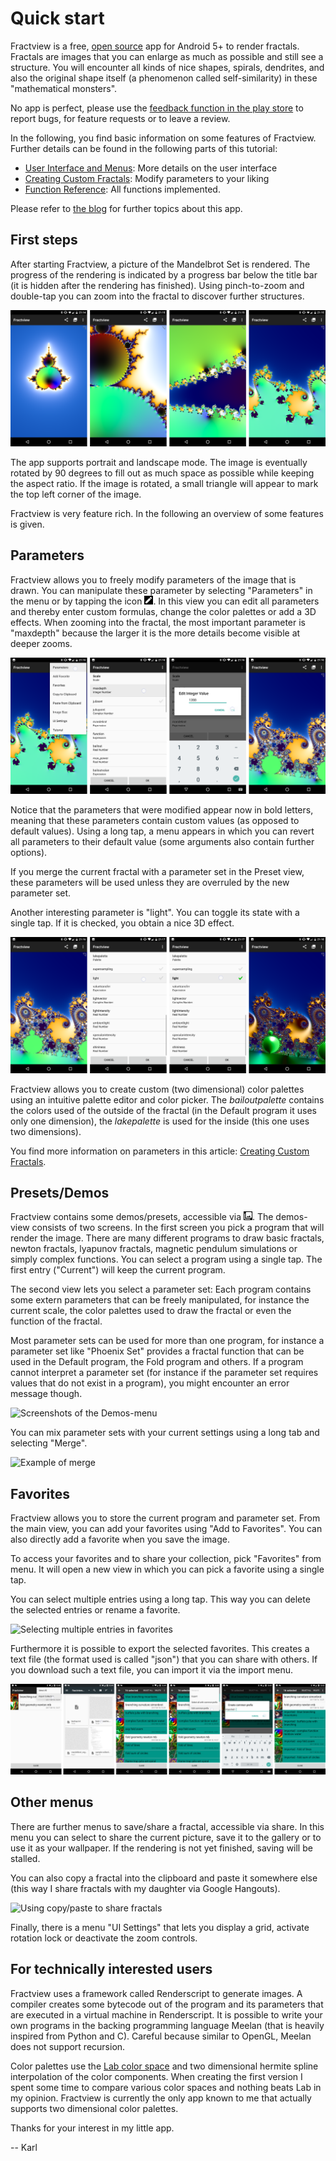 # Quick start

Fractview is a free, [open source](https://github.com/searles/FractviewAndroid) app for Android 5+ to render fractals. Fractals are images that you can enlarge as much as possible and still see a structure. You will encounter all kinds of nice shapes, spirals, dendrites, and also the original shape itself (a phenomenon called self-similarity) in these "mathematical monsters".

No app is perfect, please use the [feedback function in the play store](https://play.google.com/store/apps/details?id=at.searles.fractview) to report bugs, for feature requests or to leave a review.

In the following, you find basic information on some features of Fractview. Further details can be found in the following parts of this tutorial:

* [User Interface and Menus](ui.html): More details on the user interface
* [Creating Custom Fractals](custom.html): Modify parameters to your liking
* [Function Reference](functionref.html): All functions implemented.

Please refer to [the blog](http://fractview.wordpress.com) for further topics about this app.

## First steps

After starting Fractview, a picture of the Mandelbrot Set is rendered. The progress of the rendering is indicated by a progress bar below the title bar (it is hidden after the rendering has finished). Using pinch-to-zoom and double-tap you can zoom into the fractal to discover further structures. 

![Example zoom into the seahorse valley](screens/zoom_sequence.png)

The app supports portrait and landscape mode. The image is eventually rotated by 90 degrees to fill out as much space as possible while keeping the aspect ratio. If the image is rotated, a small triangle will appear to mark the top left corner of the image.

Fractview is very feature rich. In the following an overview of some features is given.

## Parameters

Fractview allows you to freely modify parameters of the image that is drawn. 
You can manipulate these parameter by selecting "Parameters" in the menu or by tapping the icon <img src="icons/edit_icon.png" style="height: 1em" />. In this view you can edit all parameters and thereby enter custom formulas, change the color palettes or add a 3D effects. When zooming into the fractal, the most important parameter is "maxdepth" because the larger it is the more details become visible at deeper zooms.

![Changing maximum depth](screens/changing_depth.png) 

Notice that the parameters that were modified appear now in bold letters, meaning that these parameters contain custom values (as opposed to default values). Using a long tap, a menu appears in which you can revert all parameters to their default value (some arguments also contain further options).

If you merge the current fractal with a parameter set in the Preset view, these parameters will be used unless they are overruled by the new parameter set. 

Another interesting parameter is "light". You can toggle its state with a single tap. If it is checked, you obtain a nice 3D effect.

![Adding a 3D effect](screens/changing_light.png) 

Fractview allows you to create custom (two dimensional) color palettes using an intuitive palette editor and color picker. The *bailoutpalette* contains the colors used of the outside of the fractal (in the Default program it uses only one dimension), the *lakepalette* is used for the inside (this one uses two dimensions).

You find more information on parameters in this article: [Creating Custom Fractals](custom.html).

## Presets/Demos

Fractview contains some demos/presets, accessible via <img src="icons/demos_icon.png" style="height: 1em" />. The demos-view consists of two screens. In the first screen you pick a program that will render the image. There are many different programs to draw basic fractals, newton fractals, lyapunov fractals, magnetic pendulum simulations or simply complex functions. You can select a program using a single tap. The first entry ("Current") will keep the current program.

The second view lets you select a parameter set: Each program contains some extern parameters that can be freely manipulated, for instance the current scale, the color palettes used to draw the fractal or even the function of the fractal. 

Most parameter sets can be used for more than one program, for instance a parameter set like "Phoenix Set" provides a fractal function that can be used in the Default program, the Fold program and others. If a program cannot interpret a parameter set (for instance if the parameter set requires values that do not exist in a program), you might encounter an error message though.

![Screenshots of the Demos-menu](screens/demos_screens.png) 

You can mix parameter sets with your current settings using a long tab and selecting "Merge".

![Example of merge](screens/merge_example.png)

## Favorites

Fractview allows you to store the current program and parameter set. From the main view, you can add your favorites using "Add to Favorites". You can also directly add a favorite when you save the image. 

To access your favorites and to share your collection, pick "Favorites" from menu. It will open a new view in which you can pick a favorite using a single tap.
 
You can select multiple entries using a long tap. This way you can delete the selected entries or rename a favorite. 

![Selecting multiple entries in favorites](screens/select_favorites.png)

Furthermore it is possible to export the selected favorites. This creates a text file (the format used is called "json") that you can share with others. If you download such a text file, you can import it via the import menu. 
 
![Importing a collection of fractals](screens/import_favorites.png)

## Other menus

There are further menus to save/share a fractal, accessible via share. In this menu you can select to share the current picture, save it to the gallery or to use it as your wallpaper. If the rendering is not yet finished, saving will be stalled. 

You can also copy a fractal into the clipboard and paste it somewhere else (this way I share fractals with my daughter via Google Hangouts).

![Using copy/paste to share fractals](screens/copy_paste.png)

Finally, there is a menu "UI Settings" that lets you display a grid, activate rotation lock or deactivate the zoom controls.

## For technically interested users

Fractview uses a framework called Renderscript to generate images. A compiler creates some bytecode out of the program and its parameters that are executed in a virtual machine in Renderscript. It is possible to write your own programs in the backing programming language Meelan (that is heavily inspired from Python and C). Careful because similar to OpenGL, Meelan does not support recursion.

Color palettes use the [Lab color space](https://en.wikipedia.org/wiki/Lab_color_space) and two dimensional hermite spline interpolation of the color components. When creating the first version I spent some time to compare various color spaces and nothing beats Lab in my opinion. Fractview is currently the only app known to me that actually supports two dimensional color palettes.

Thanks for your interest in my little app. 

-- Karl

